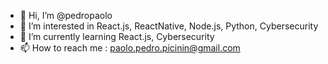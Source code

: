 - 👋 Hi, I’m @pedropaolo
- 👀 I’m interested in React.js, ReactNative, Node.js, Python, Cybersecurity
- 🌱 I’m currently learning React.js, Cybersecurity
- 📫 How to reach me : paolo.pedro.picinin@gmail.com


